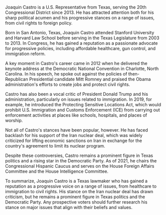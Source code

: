 Joaquin Castro is a U.S. Representative from Texas, serving the 20th Congressional District since 2013. He has attracted attention both for his sharp political acumen and his progressive stances on a range of issues, from civil rights to foreign policy.

Born in San Antonio, Texas, Joaquin Castro attended Stanford University and Harvard Law School before serving in the Texas Legislature from 2003 to 2013. In Congress, he has gained a reputation as a passionate advocate for progressive policies, including affordable healthcare, gun control, and immigration reform.

A key moment in Castro's career came in 2012 when he delivered the keynote address at the Democratic National Convention in Charlotte, North Carolina. In his speech, he spoke out against the policies of then-Republican Presidential candidate Mitt Romney and praised the Obama administration's efforts to create jobs and protect civil rights.

Castro has also been a vocal critic of President Donald Trump and his administration, particularly on issues related to immigration. In 2019, for example, he introduced the Protecting Sensitive Locations Act, which would prohibit U.S. Immigration and Customs Enforcement (ICE) from carrying out enforcement activities at places like schools, hospitals, and places of worship.

Not all of Castro's stances have been popular, however. He has faced backlash for his support of the Iran nuclear deal, which was widely criticized for lifting economic sanctions on Iran in exchange for the country's agreement to limit its nuclear program.

Despite these controversies, Castro remains a prominent figure in Texas politics and a rising star in the Democratic Party. As of 2021, he chairs the Congressional Hispanic Caucus and serves on the House Foreign Affairs Committee and the House Intelligence Committee.

To summarize, Joaquin Castro is a Texas lawmaker who has gained a reputation as a progressive voice on a range of issues, from healthcare to immigration to civil rights. His stance on the Iran nuclear deal has drawn criticism, but he remains a prominent figure in Texas politics and the Democratic Party. Any prospective voters should further research his stance on major issues that align with their beliefs and values.

